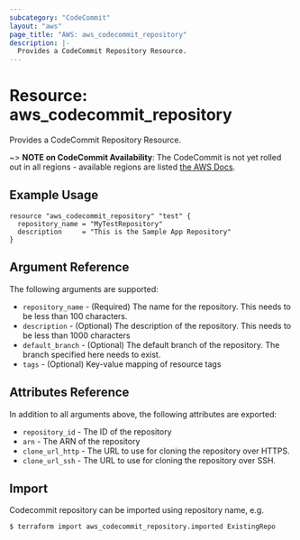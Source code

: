 ```yaml
---
subcategory: "CodeCommit"
layout: "aws"
page_title: "AWS: aws_codecommit_repository"
description: |-
  Provides a CodeCommit Repository Resource.
---
```


# Resource: aws_codecommit_repository

Provides a CodeCommit Repository Resource.

~> **NOTE on CodeCommit Availability**: The CodeCommit is not yet rolled out
in all regions - available regions are listed
[the AWS Docs](https://docs.aws.amazon.com/general/latest/gr/rande.html#codecommit_region).

## Example Usage

```hcl
resource "aws_codecommit_repository" "test" {
  repository_name = "MyTestRepository"
  description     = "This is the Sample App Repository"
}
```

## Argument Reference

The following arguments are supported:

* `repository_name` - (Required) The name for the repository. This needs to be less than 100 characters.
* `description` - (Optional) The description of the repository. This needs to be less than 1000 characters
* `default_branch` - (Optional) The default branch of the repository. The branch specified here needs to exist.
* `tags` - (Optional) Key-value mapping of resource tags

## Attributes Reference

In addition to all arguments above, the following attributes are exported:

* `repository_id` - The ID of the repository
* `arn` - The ARN of the repository
* `clone_url_http` - The URL to use for cloning the repository over HTTPS.
* `clone_url_ssh` - The URL to use for cloning the repository over SSH.

## Import

Codecommit repository can be imported using repository name, e.g.

```
$ terraform import aws_codecommit_repository.imported ExistingRepo
```
